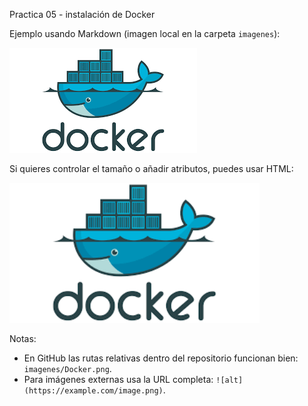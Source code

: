 Practica 05 - instalación de Docker

Ejemplo usando Markdown (imagen local en la carpeta `imagenes`):

![Docker](imagenes/Docker.png)

Si quieres controlar el tamaño o añadir atributos, puedes usar HTML:

<img src="imagenes/Docker.png" alt="Docker" width="400">

Notas:
- En GitHub las rutas relativas dentro del repositorio funcionan bien: `imagenes/Docker.png`.
- Para imágenes externas usa la URL completa: `![alt](https://example.com/image.png)`.